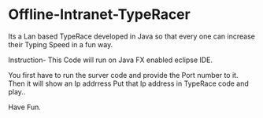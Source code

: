 # Offline-Intranet-TypeRacer
Its a Lan based TypeRace developed in Java so that every one can increase their Typing Speed in a fun way.

Instruction-
This Code will run on Java FX enabled eclipse IDE.

You first have to run the surver code and provide the Port number to it. Then it will show an Ip addrress
Put that Ip address in TypeRace code and play..

Have Fun.

